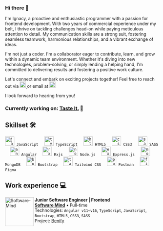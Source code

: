 ### Hi there 👋

I'm Ignacy, a proactive and enthusiastic programmer with a passion for frontend development. With two years of commercial experience under my belt, I thrive on tackling challenges head-on while paying meticulous attention to detail. My communication skills are a strong suit, fostering seamless teamwork, harmonious relationships, and a vibrant exchange of ideas.

I'm not just a coder. I'm a collaborator eager to contribute, learn, and grow within a dynamic team environment. Whether it's diving into new technologies, problem-solving, or simply lending a helping hand, I'm committed to delivering results and fostering a positive work culture.

Let's connect and embark on exciting projects together! Feel free to reach out via <a href="https://www.linkedin.com/in/ignacy-kozub/" target="_blank">
    <img src="https://img.shields.io/static/v1?message=LinkedIn&logo=linkedin&label=&color=0077B5&logoColor=white&labelColor=&style=for-the-badge" height="20" alt="Linkedin logo"/>
  </a> or email at <a href="mailto:erikhenriquealvescunha@gmail.com" target="_blank">
    <img src="https://img.shields.io/static/v1?message=ignacykozub@gmail.com&logo=microsoft-outlook&label=&color=0078D4&logoColor=white&labelColor=&style=for-the-badge" height="20" alt="Outlook logo"/>
  </a>
</div> I look forward to hearing from you!

### Currently working on: [Taste It.](https://github.com/KozubIgn/taste-it-app)  🚀 

## Skillset 🛠️

<div align="left">
    <code><img src="https://skillicons.dev/icons?i=js" height="30" alt="javascript logo"  /> JavaScript</code> 
  <img width="12" />
    <code><img src="https://skillicons.dev/icons?i=ts" height="30" alt="typescript logo"  /> TypeScript</code>
  <img width="12" />
    <code><img src="https://skillicons.dev/icons?i=html" height="30" alt="html5 logo"  /> HTML5</code>
  <img width="12" />
    <code><img src="https://skillicons.dev/icons?i=css" height="30" alt="css3 logo"  /> CSS3</code>
  <img width="12" />
    <code><img src="https://skillicons.dev/icons?i=sass" height="30" alt="sass logo"  /> SASS</code>
  <img width="12" />
    <code><img src="https://skillicons.dev/icons?i=angular" height="30" alt="angular logo"  /> Angular</code>
  <img width="12" />
    <code><img src="https://skillicons.dev/icons?i=reactivex" height="30" alt="rxjs logo"  /> Rxjs</code>
  <img width="12" />
    <code><img src="https://skillicons.dev/icons?i=nodejs" height="30" alt="nodejs logo"  /> Node.js</code>
  <img width="12" />
    <code><img src="https://skillicons.dev/icons?i=express" height="30" alt="express logo"  /> Express.js</code>
  <img width="12" />
    <code><img src="https://skillicons.dev/icons?i=mongodb" height="30" alt="mongodb logo"  /> MongoDB</code>
  <img width="12" />
    <code><img src="https://skillicons.dev/icons?i=bootstrap" height="30" alt="bootstrap logo"  /> Bootstrap</code>
  <img width="12" />
    <code><img src="https://skillicons.dev/icons?i=tailwind" height="30" alt="tailwind logo"  /> Tailwind CSS</code>
  <img width="12" />
    <code><img src="https://skillicons.dev/icons?i=postman" height="30" alt="postman logo"  /> Postman</code>
  <img width="12" />
    <code><img src="https://skillicons.dev/icons?i=figma" height="30" alt="figma logo"  /> Figma</code>
  <img width="12" />
</div>

## Work experience 💻


[<img align="left" height="94px" width="94px" alt="Software-Mind" src="https://ceo.com.pl/wp-content/uploads/2012/04/Software-Mind.png"/>](https://softwaremind.com/)

**Junior Software Engineer | Frontend** \
[**Software Mind**](https://softwaremind.com/) • Full-time \
Technologies: `Angular v11~v16`, `TypeScript`, `JavaScript`, `Bootstrap`, `HTML5`, `CSS3`, `SASS` \
Project: [Benify](https://www.benify.com/)
<br/>

<!--
**KozubIgn/KozubIgn** is a ✨ _special_ ✨ repository because its `README.md` (this file) appears on your GitHub profile.

Here are some ideas to get you started:

- 🔭 I’m currently working on ...
- 🌱 I’m currently learning ...
- 👯 I’m looking to collaborate on ...
- 🤔 I’m looking for help with ...
- 💬 Ask me about ...
- 📫 How to reach me: ...
- 😄 Pronouns: ...
- ⚡ Fun fact: ...
-->
